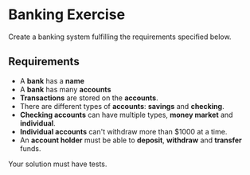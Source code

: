 # Banking Exercise

Create a banking system fulfilling the requirements specified below.

## Requirements

- A **bank** has a **name**
- A **bank** has many **accounts**
- **Transactions** are stored on the **accounts**.
- There are different types of **accounts**: **savings** and **checking**.
- **Checking accounts** can have multiple types, **money market** and **individual**.
- **Individual accounts** can't withdraw more than $1000 at a time.
- An **account holder** must be able to **deposit**, **withdraw** and **transfer** funds.

Your solution must have tests.